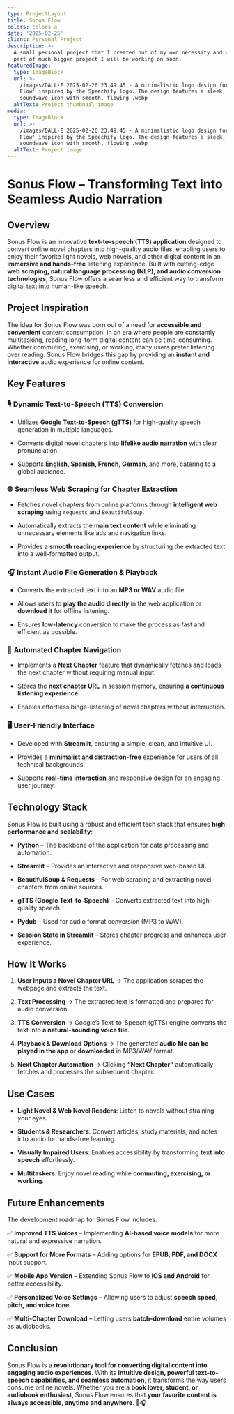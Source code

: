 ```yaml
---
type: ProjectLayout
title: Sonus Flow
colors: colors-a
date: '2025-02-25'
client: Personal Project
description: >-
  A small personal project that I created out of my own necessity and will be
  part of much bigger project I will be working on soon.
featuredImage:
  type: ImageBlock
  url: >-
    /images/DALL·E 2025-02-26 23.49.45 - A minimalistic logo design for 'Sonus
    Flow' inspired by the Speechify logo. The design features a sleek, abstract
    soundwave icon with smooth, flowing .webp
  altText: Project thumbnail image
media:
  type: ImageBlock
  url: >-
    /images/DALL·E 2025-02-26 23.49.45 - A minimalistic logo design for 'Sonus
    Flow' inspired by the Speechify logo. The design features a sleek, abstract
    soundwave icon with smooth, flowing .webp
  altText: Project image
---
```

# **Sonus Flow – Transforming Text into Seamless Audio Narration**

## **Overview**

Sonus Flow is an innovative **text-to-speech (TTS) application** designed to convert online novel chapters into high-quality audio files, enabling users to enjoy their favorite light novels, web novels, and other digital content in an **immersive and hands-free** listening experience. Built with cutting-edge **web scraping, natural language processing (NLP), and audio conversion technologies**, Sonus Flow offers a seamless and efficient way to transform digital text into human-like speech.

## **Project Inspiration**

The idea for Sonus Flow was born out of a need for **accessible and convenient** content consumption. In an era where people are constantly multitasking, reading long-form digital content can be time-consuming. Whether commuting, exercising, or working, many users prefer listening over reading. Sonus Flow bridges this gap by providing an **instant and interactive** audio experience for online content.

## **Key Features**

### 🎙 **Dynamic Text-to-Speech (TTS) Conversion**

*   Utilizes **Google Text-to-Speech (gTTS)** for high-quality speech generation in multiple languages.

*   Converts digital novel chapters into **lifelike audio narration** with clear pronunciation.

*   Supports **English, Spanish, French, German**, and more, catering to a global audience.

### 🌐 **Seamless Web Scraping for Chapter Extraction**

*   Fetches novel chapters from online platforms through **intelligent web scraping** using `requests` and `BeautifulSoup`.

*   Automatically extracts the **main text content** while eliminating unnecessary elements like ads and navigation links.

*   Provides a **smooth reading experience** by structuring the extracted text into a well-formatted output.

### 🎧 **Instant Audio File Generation & Playback**

*   Converts the extracted text into an **MP3 or WAV** audio file.

*   Allows users to **play the audio directly** in the web application or **download it** for offline listening.

*   Ensures **low-latency** conversion to make the process as fast and efficient as possible.

### 🔄 **Automated Chapter Navigation**

*   Implements a **Next Chapter** feature that dynamically fetches and loads the next chapter without requiring manual input.

*   Stores the **next chapter URL** in session memory, ensuring **a continuous listening experience**.

*   Enables effortless binge-listening of novel chapters without interruption.

### 🖥 **User-Friendly Interface**

*   Developed with **Streamlit**, ensuring a simple, clean, and intuitive UI.

*   Provides a **minimalist and distraction-free** experience for users of all technical backgrounds.

*   Supports **real-time interaction** and responsive design for an engaging user journey.

## **Technology Stack**

Sonus Flow is built using a robust and efficient tech stack that ensures **high performance and scalability**:

*   **Python** – The backbone of the application for data processing and automation.

*   **Streamlit** – Provides an interactive and responsive web-based UI.

*   **BeautifulSoup & Requests** – For web scraping and extracting novel chapters from online sources.

*   **gTTS (Google Text-to-Speech)** – Converts extracted text into high-quality speech.

*   **Pydub** – Used for audio format conversion (MP3 to WAV).

*   **Session State in Streamlit** – Stores chapter progress and enhances user experience.

## **How It Works**

1.  **User Inputs a Novel Chapter URL** → The application scrapes the webpage and extracts the text.

2.  **Text Processing** → The extracted text is formatted and prepared for audio conversion.

3.  **TTS Conversion** → Google’s Text-to-Speech (gTTS) engine converts the text into **a natural-sounding voice file**.

4.  **Playback & Download Options** → The generated **audio file can be played in the app** or **downloaded** in MP3/WAV format.

5.  **Next Chapter Automation** → Clicking **“Next Chapter”** automatically fetches and processes the subsequent chapter.

## **Use Cases**

*   **Light Novel & Web Novel Readers**: Listen to novels without straining your eyes.

*   **Students & Researchers**: Convert articles, study materials, and notes into audio for hands-free learning.

*   **Visually Impaired Users**: Enables accessibility by transforming **text into speech** effortlessly.

*   **Multitaskers**: Enjoy novel reading while **commuting, exercising, or working**.

## **Future Enhancements**

The development roadmap for Sonus Flow includes:

✅ **Improved TTS Voices** – Implementing **AI-based voice models** for more natural and expressive narration.

✅ **Support for More Formats** – Adding options for **EPUB, PDF, and DOCX** input support.

✅ **Mobile App Version** – Extending Sonus Flow to **iOS and Android** for better accessibility.

✅ **Personalized Voice Settings** – Allowing users to adjust **speech speed, pitch, and voice tone**.

✅ **Multi-Chapter Download** – Letting users **batch-download** entire volumes as audiobooks.

## **Conclusion**

Sonus Flow is a **revolutionary tool for converting digital content into engaging audio experiences**. With its **intuitive design, powerful text-to-speech capabilities, and seamless automation**, it transforms the way users consume online novels. Whether you are a **book lover, student, or audiobook enthusiast**, Sonus Flow ensures that **your favorite content is always accessible, anytime and anywhere**. 🚀🎧
